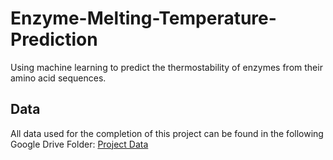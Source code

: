 # Enzyme-Melting-Temperature-Prediction
Using machine learning to predict the thermostability of enzymes from their amino acid sequences. 

## Data 
All data used for the completion of this project can be found in the following Google Drive Folder: 
<a href="https://drive.google.com/drive/folders/1YxB08VlF5I2qg24pWgSZNsRXUJAaigic?usp=sharing">Project Data<a/>

